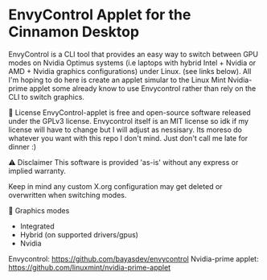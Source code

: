 # EnvyControl Applet for the Cinnamon Desktop

EnvyControl is a CLI tool that provides an easy way to switch between GPU modes on Nvidia Optimus systems (i.e laptops with hybrid Intel + Nvidia or AMD + Nvidia graphics configurations) under Linux. (see links below). All I'm hoping to do here is create an applet simular to the Linux Mint Nvidia-prime applet some already know to use Envycontrol rather than rely on the CLI to switch graphics.

📖 License
EnvyControl-applet is free and open-source software released under the GPLv3 license. Envycontrol itself is an MIT license so idk if my license will have to change but I will adjust as nessisary. Its moreso do whatever you want with this repo I don't mind. Just don't call me late for dinner :)

⚠️ Disclaimer
This software is provided 'as-is' without any express or implied warranty.

Keep in mind any custom X.org configuration may get deleted or overwritten when switching modes.

📖 Graphics modes
 - Integrated
 - Hybrid (on supported drivers/gpus)
 - Nvidia



Envycontrol: https://github.com/bayasdev/envycontrol
Nvidia-prime applet: https://github.com/linuxmint/nvidia-prime-applet
